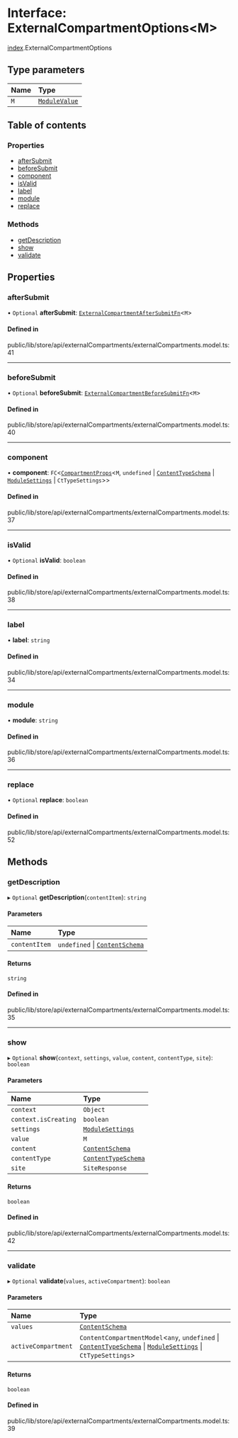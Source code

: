 # Interface: ExternalCompartmentOptions<M\>

[index](../wiki/index).ExternalCompartmentOptions

## Type parameters

| Name | Type |
| :------ | :------ |
| `M` | [`ModuleValue`](../wiki/index#modulevalue) |

## Table of contents

### Properties

- [afterSubmit](../wiki/index.ExternalCompartmentOptions#aftersubmit)
- [beforeSubmit](../wiki/index.ExternalCompartmentOptions#beforesubmit)
- [component](../wiki/index.ExternalCompartmentOptions#component)
- [isValid](../wiki/index.ExternalCompartmentOptions#isvalid)
- [label](../wiki/index.ExternalCompartmentOptions#label)
- [module](../wiki/index.ExternalCompartmentOptions#module)
- [replace](../wiki/index.ExternalCompartmentOptions#replace)

### Methods

- [getDescription](../wiki/index.ExternalCompartmentOptions#getdescription)
- [show](../wiki/index.ExternalCompartmentOptions#show)
- [validate](../wiki/index.ExternalCompartmentOptions#validate)

## Properties

### afterSubmit

• `Optional` **afterSubmit**: [`ExternalCompartmentAfterSubmitFn`](../wiki/index#externalcompartmentaftersubmitfn)<`M`\>

#### Defined in

public/lib/store/api/externalCompartments/externalCompartments.model.ts:41

___

### beforeSubmit

• `Optional` **beforeSubmit**: [`ExternalCompartmentBeforeSubmitFn`](../wiki/index#externalcompartmentbeforesubmitfn)<`M`\>

#### Defined in

public/lib/store/api/externalCompartments/externalCompartments.model.ts:40

___

### component

• **component**: `FC`<[`CompartmentProps`](../wiki/index.CompartmentProps)<`M`, `undefined` \| [`ContentTypeSchema`](../wiki/index.ContentTypeSchema) \| [`ModuleSettings`](../wiki/index.ModuleSettings) \| `CtTypeSettings`\>\>

#### Defined in

public/lib/store/api/externalCompartments/externalCompartments.model.ts:37

___

### isValid

• `Optional` **isValid**: `boolean`

#### Defined in

public/lib/store/api/externalCompartments/externalCompartments.model.ts:38

___

### label

• **label**: `string`

#### Defined in

public/lib/store/api/externalCompartments/externalCompartments.model.ts:34

___

### module

• **module**: `string`

#### Defined in

public/lib/store/api/externalCompartments/externalCompartments.model.ts:36

___

### replace

• `Optional` **replace**: `boolean`

#### Defined in

public/lib/store/api/externalCompartments/externalCompartments.model.ts:52

## Methods

### getDescription

▸ `Optional` **getDescription**(`contentItem`): `string`

#### Parameters

| Name | Type |
| :------ | :------ |
| `contentItem` | `undefined` \| [`ContentSchema`](../wiki/index.ContentSchema) |

#### Returns

`string`

#### Defined in

public/lib/store/api/externalCompartments/externalCompartments.model.ts:35

___

### show

▸ `Optional` **show**(`context`, `settings`, `value`, `content`, `contentType`, `site`): `boolean`

#### Parameters

| Name | Type |
| :------ | :------ |
| `context` | `Object` |
| `context.isCreating` | `boolean` |
| `settings` | [`ModuleSettings`](../wiki/index.ModuleSettings) |
| `value` | `M` |
| `content` | [`ContentSchema`](../wiki/index.ContentSchema) |
| `contentType` | [`ContentTypeSchema`](../wiki/index.ContentTypeSchema) |
| `site` | `SiteResponse` |

#### Returns

`boolean`

#### Defined in

public/lib/store/api/externalCompartments/externalCompartments.model.ts:42

___

### validate

▸ `Optional` **validate**(`values`, `activeCompartment`): `boolean`

#### Parameters

| Name | Type |
| :------ | :------ |
| `values` | [`ContentSchema`](../wiki/index.ContentSchema) |
| `activeCompartment` | `ContentCompartmentModel`<`any`, `undefined` \| [`ContentTypeSchema`](../wiki/index.ContentTypeSchema) \| [`ModuleSettings`](../wiki/index.ModuleSettings) \| `CtTypeSettings`\> |

#### Returns

`boolean`

#### Defined in

public/lib/store/api/externalCompartments/externalCompartments.model.ts:39
